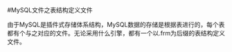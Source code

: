 #MySQL文件之表结构定义文件

由于MySQL是插件式存储体系结构，MySQL数据的存储是根据表进行的，每个表都有个与之对应的文件。无论采用什么引擎，都有一个以.frm为后缀的表结构定义文件。



